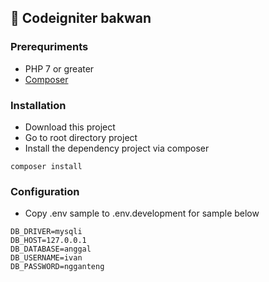## :rocket: Codeigniter bakwan

### Prerequriments
  - PHP 7 or greater
  - [Composer](https://getcomposer.org/)

### Installation

 - Download this project
 - Go to root directory project
 - Install the dependency project via composer
```
composer install
```

### Configuration
 - Copy .env sample to .env.development for sample below
```
DB_DRIVER=mysqli
DB_HOST=127.0.0.1
DB_DATABASE=anggal
DB_USERNAME=ivan
DB_PASSWORD=ngganteng

```
